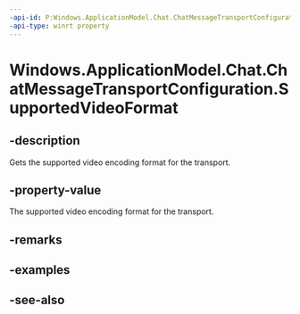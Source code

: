 ```yaml
---
-api-id: P:Windows.ApplicationModel.Chat.ChatMessageTransportConfiguration.SupportedVideoFormat
-api-type: winrt property
---
```


<!-- Property syntax
public Windows.Media.MediaProperties.MediaEncodingProfile SupportedVideoFormat { get; }
-->

# Windows.ApplicationModel.Chat.ChatMessageTransportConfiguration.SupportedVideoFormat

## -description
Gets the supported video encoding format for the transport.

## -property-value
The supported video encoding format for the transport.

## -remarks

## -examples

## -see-also
